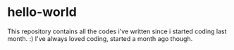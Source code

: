# hello-world
This repository contains all the codes i've written since i started coding last month. :)
I've always loved coding, started a month ago though.

